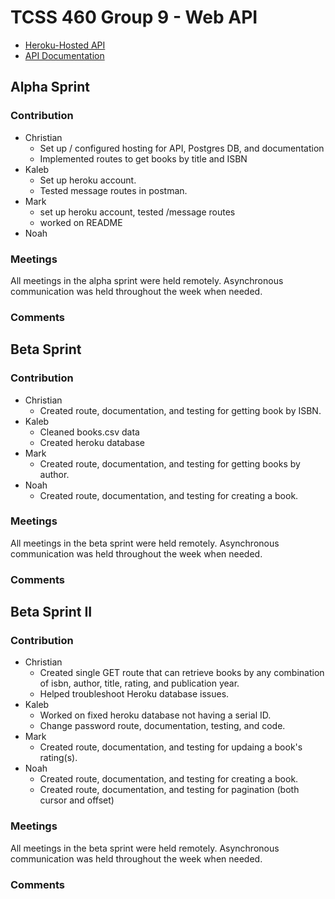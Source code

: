 # TCSS 460 Group 9 - Web API

- [Heroku-Hosted API](https://group9-tcss460-web-api-84fb72a7d497.herokuapp.com/)
- [API Documentation](https://cbonnalie.github.io/tcss460-web-api/)

## Alpha Sprint

### Contribution

- Christian
    - Set up / configured hosting for API, Postgres DB, and documentation
    - Implemented routes to get books by title and ISBN
- Kaleb
    - Set up heroku account.
    - Tested message routes in postman.
- Mark
    - set up heroku account, tested /message routes
    - worked on README
- Noah

### Meetings

All meetings in the alpha sprint were held remotely. Asynchronous communication was held
throughout the week when needed.

### Comments

## Beta Sprint

### Contribution

- Christian
    - Created route, documentation, and testing for getting book by ISBN.
- Kaleb
    - Cleaned books.csv data
    - Created heroku database
- Mark
    - Created route, documentation, and testing for getting books by author.
- Noah
    - Created route, documentation, and testing for creating a book.

### Meetings

All meetings in the beta sprint were held remotely. Asynchronous communication was held
throughout the week when needed.

### Comments



## Beta Sprint II

### Contribution

- Christian
    - Created single GET route that can retrieve books by any combination of isbn, author, title, rating, and publication year.
    - Helped troubleshoot Heroku database issues.
- Kaleb
    - Worked on fixed heroku database not having a serial ID.
    - Change password route, documentation, testing, and code.
- Mark
    - Created route, documentation, and testing for updaing a book's rating(s).
- Noah
    - Created route, documentation, and testing for creating a book.
    - Created route, documentation, and testing for pagination (both cursor and offset)

### Meetings

All meetings in the beta sprint were held remotely. Asynchronous communication was held
throughout the week when needed.

### Comments
